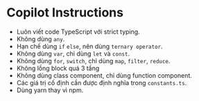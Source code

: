# Copilot Instructions

- Luôn viết code TypeScript với strict typing.
- Không dùng `any`.
- Hạn chế dùng `if` `else`, nên dùng `ternary operator`.
- Không dùng `var`, chỉ dùng `let` và `const`.
- Không dùng `for`, `switch`, chỉ dùng `map`, `filter`, `reduce`.
- Không lồng block quá 3 tầng
- Không dùng class component, chỉ dùng function component.
- Các giá trị cố định cần được định nghĩa trong `constants.ts`.
- Dùng yarn thay vì npm.
